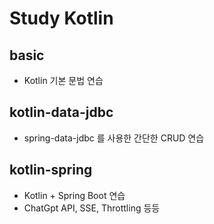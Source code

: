 
# Study Kotlin 

## basic
- Kotlin 기본 문법 연습 

## kotlin-data-jdbc 
- spring-data-jdbc 를 사용한 간단한 CRUD 연습

## kotlin-spring
- Kotlin + Spring Boot 연습
- ChatGpt API, SSE, Throttling 등등 